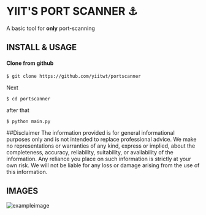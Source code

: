 
# YIIT'S PORT SCANNER ⚓

A basic tool for **only** port-scanning 


## INSTALL & USAGE
#### Clone from github

```
$ git clone https://github.com/yiitwt/portscanner
```
Next
```
$ cd portscanner
```
after that
```
$ python main.py
```
##Disclaimer
The information provided is for general informational purposes only and is not intended to replace professional advice. We make no representations or warranties of any kind, express or implied, about the completeness, accuracy, reliability, suitability, or availability of the information. Any reliance you place on such information is strictly at your own risk. We will not be liable for any loss or damage arising from the use of this information.

## IMAGES
![exampleimage](https://i.imgur.com/XEYYygm.png)
